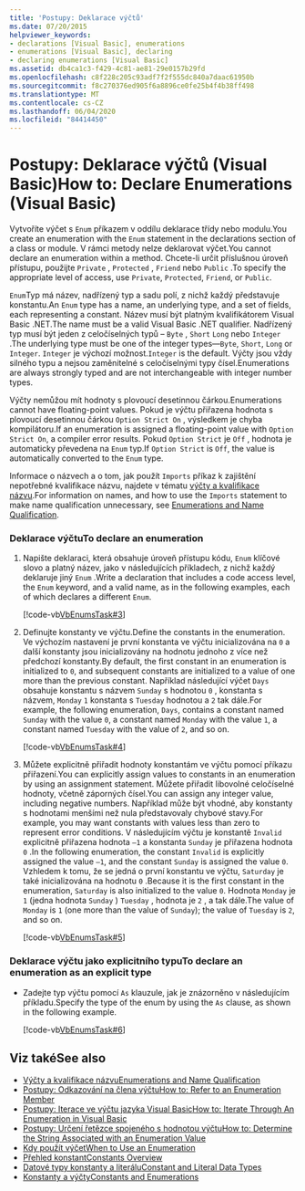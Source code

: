 ```yaml
---
title: 'Postupy: Deklarace výčtů'
ms.date: 07/20/2015
helpviewer_keywords:
- declarations [Visual Basic], enumerations
- enumerations [Visual Basic], declaring
- declaring enumerations [Visual Basic]
ms.assetid: db4ca1c3-f429-4c81-ae81-29e0157b29fd
ms.openlocfilehash: c8f228c205c93adf7f2f555dc840a7daac61950b
ms.sourcegitcommit: f8c270376ed905f6a8896ce0fe25b4f4b38ff498
ms.translationtype: MT
ms.contentlocale: cs-CZ
ms.lasthandoff: 06/04/2020
ms.locfileid: "84414450"
---
```

# <a name="how-to-declare-enumerations-visual-basic"></a><span data-ttu-id="27f6c-102">Postupy: Deklarace výčtů (Visual Basic)</span><span class="sxs-lookup"><span data-stu-id="27f6c-102">How to: Declare Enumerations (Visual Basic)</span></span>
<span data-ttu-id="27f6c-103">Vytvoříte výčet s `Enum` příkazem v oddílu deklarace třídy nebo modulu.</span><span class="sxs-lookup"><span data-stu-id="27f6c-103">You create an enumeration with the `Enum` statement in the declarations section of a class or module.</span></span> <span data-ttu-id="27f6c-104">V rámci metody nelze deklarovat výčet.</span><span class="sxs-lookup"><span data-stu-id="27f6c-104">You cannot declare an enumeration within a method.</span></span> <span data-ttu-id="27f6c-105">Chcete-li určit příslušnou úroveň přístupu, použijte `Private` , `Protected` , `Friend` nebo `Public` .</span><span class="sxs-lookup"><span data-stu-id="27f6c-105">To specify the appropriate level of access, use `Private`, `Protected`, `Friend`, or `Public`.</span></span>  
  
 <span data-ttu-id="27f6c-106">`Enum`Typ má název, nadřízený typ a sadu polí, z nichž každý představuje konstantu.</span><span class="sxs-lookup"><span data-stu-id="27f6c-106">An `Enum` type has a name, an underlying type, and a set of fields, each representing a constant.</span></span> <span data-ttu-id="27f6c-107">Název musí být platným kvalifikátorem Visual Basic .NET.</span><span class="sxs-lookup"><span data-stu-id="27f6c-107">The name must be a valid Visual Basic .NET qualifier.</span></span> <span data-ttu-id="27f6c-108">Nadřízený typ musí být jeden z celočíselných typů – `Byte` , `Short` `Long` nebo `Integer` .</span><span class="sxs-lookup"><span data-stu-id="27f6c-108">The underlying type must be one of the integer types—`Byte`, `Short`, `Long` or `Integer`.</span></span> <span data-ttu-id="27f6c-109">`Integer` je výchozí možnost.</span><span class="sxs-lookup"><span data-stu-id="27f6c-109">`Integer` is the default.</span></span> <span data-ttu-id="27f6c-110">Výčty jsou vždy silného typu a nejsou zaměnitelné s celočíselnými typy čísel.</span><span class="sxs-lookup"><span data-stu-id="27f6c-110">Enumerations are always strongly typed and are not interchangeable with integer number types.</span></span>  
  
 <span data-ttu-id="27f6c-111">Výčty nemůžou mít hodnoty s plovoucí desetinnou čárkou.</span><span class="sxs-lookup"><span data-stu-id="27f6c-111">Enumerations cannot have floating-point values.</span></span> <span data-ttu-id="27f6c-112">Pokud je výčtu přiřazena hodnota s plovoucí desetinnou čárkou `Option Strict On` , výsledkem je chyba kompilátoru.</span><span class="sxs-lookup"><span data-stu-id="27f6c-112">If an enumeration is assigned a floating-point value with `Option Strict On`, a compiler error results.</span></span> <span data-ttu-id="27f6c-113">Pokud `Option Strict` je `Off` , hodnota je automaticky převedena na `Enum` typ.</span><span class="sxs-lookup"><span data-stu-id="27f6c-113">If `Option Strict` is `Off`, the value is automatically converted to the `Enum` type.</span></span>  
  
 <span data-ttu-id="27f6c-114">Informace o názvech a o tom, jak použít `Imports` příkaz k zajištění nepotřebné kvalifikace názvu, najdete v tématu [výčty a kvalifikace názvu](enumerations-and-name-qualification.md).</span><span class="sxs-lookup"><span data-stu-id="27f6c-114">For information on names, and how to use the `Imports` statement to make name qualification unnecessary, see [Enumerations and Name Qualification](enumerations-and-name-qualification.md).</span></span>  
  
### <a name="to-declare-an-enumeration"></a><span data-ttu-id="27f6c-115">Deklarace výčtu</span><span class="sxs-lookup"><span data-stu-id="27f6c-115">To declare an enumeration</span></span>  
  
1. <span data-ttu-id="27f6c-116">Napište deklaraci, která obsahuje úroveň přístupu kódu, `Enum` klíčové slovo a platný název, jako v následujících příkladech, z nichž každý deklaruje jiný `Enum` .</span><span class="sxs-lookup"><span data-stu-id="27f6c-116">Write a declaration that includes a code access level, the `Enum` keyword, and a valid name, as in the following examples, each of which declares a different `Enum`.</span></span>  
  
     [!code-vb[VbEnumsTask#3](~/samples/snippets/visualbasic/VS_Snippets_VBCSharp/VbEnumsTask/VB/Class2.vb#3)]  
  
2. <span data-ttu-id="27f6c-117">Definujte konstanty ve výčtu.</span><span class="sxs-lookup"><span data-stu-id="27f6c-117">Define the constants in the enumeration.</span></span> <span data-ttu-id="27f6c-118">Ve výchozím nastavení je první konstanta ve výčtu inicializována na `0` a další konstanty jsou inicializovány na hodnotu jednoho z více než předchozí konstanty.</span><span class="sxs-lookup"><span data-stu-id="27f6c-118">By default, the first constant in an enumeration is initialized to `0`, and subsequent constants are initialized to a value of one more than the previous constant.</span></span> <span data-ttu-id="27f6c-119">Například následující výčet `Days` obsahuje konstantu s názvem `Sunday` s hodnotou `0` , konstanta s názvem, `Monday` `1` konstanta s `Tuesday` hodnotou a `2` tak dále.</span><span class="sxs-lookup"><span data-stu-id="27f6c-119">For example, the following enumeration, `Days`, contains a constant named `Sunday` with the value `0`, a constant named `Monday` with the value `1`, a constant named `Tuesday` with the value of `2`, and so on.</span></span>  
  
     [!code-vb[VbEnumsTask#4](~/samples/snippets/visualbasic/VS_Snippets_VBCSharp/VbEnumsTask/VB/Class2.vb#4)]  
  
3. <span data-ttu-id="27f6c-120">Můžete explicitně přiřadit hodnoty konstantám ve výčtu pomocí příkazu přiřazení.</span><span class="sxs-lookup"><span data-stu-id="27f6c-120">You can explicitly assign values to constants in an enumeration by using an assignment statement.</span></span> <span data-ttu-id="27f6c-121">Můžete přiřadit libovolné celočíselné hodnoty, včetně záporných čísel.</span><span class="sxs-lookup"><span data-stu-id="27f6c-121">You can assign any integer value, including negative numbers.</span></span> <span data-ttu-id="27f6c-122">Například může být vhodné, aby konstanty s hodnotami menšími než nula představovaly chybové stavy.</span><span class="sxs-lookup"><span data-stu-id="27f6c-122">For example, you may want constants with values less than zero to represent error conditions.</span></span> <span data-ttu-id="27f6c-123">V následujícím výčtu je konstantě `Invalid` explicitně přiřazena hodnota `–1` a konstanta `Sunday` je přiřazena hodnota `0` .</span><span class="sxs-lookup"><span data-stu-id="27f6c-123">In the following enumeration, the constant `Invalid` is explicitly assigned the value `–1`, and the constant `Sunday` is assigned the value `0`.</span></span> <span data-ttu-id="27f6c-124">Vzhledem k tomu, že se jedná o první konstantu ve výčtu, `Saturday` je také inicializována na hodnotu `0` .</span><span class="sxs-lookup"><span data-stu-id="27f6c-124">Because it is the first constant in the enumeration, `Saturday` is also initialized to the value `0`.</span></span> <span data-ttu-id="27f6c-125">Hodnota `Monday` je `1` (jedna hodnota `Sunday` ) `Tuesday` , hodnota je `2` , a tak dále.</span><span class="sxs-lookup"><span data-stu-id="27f6c-125">The value of `Monday` is `1` (one more than the value of `Sunday`); the value of `Tuesday` is `2`, and so on.</span></span>  
  
     [!code-vb[VbEnumsTask#5](~/samples/snippets/visualbasic/VS_Snippets_VBCSharp/VbEnumsTask/VB/Class2.vb#5)]  
  
### <a name="to-declare-an-enumeration-as-an-explicit-type"></a><span data-ttu-id="27f6c-126">Deklarace výčtu jako explicitního typu</span><span class="sxs-lookup"><span data-stu-id="27f6c-126">To declare an enumeration as an explicit type</span></span>  
  
- <span data-ttu-id="27f6c-127">Zadejte typ výčtu pomocí `As` klauzule, jak je znázorněno v následujícím příkladu.</span><span class="sxs-lookup"><span data-stu-id="27f6c-127">Specify the type of the enum by using the `As` clause, as shown in the following example.</span></span>  
  
     [!code-vb[VbEnumsTask#6](~/samples/snippets/visualbasic/VS_Snippets_VBCSharp/VbEnumsTask/VB/Class2.vb#6)]  
  
## <a name="see-also"></a><span data-ttu-id="27f6c-128">Viz také</span><span class="sxs-lookup"><span data-stu-id="27f6c-128">See also</span></span>

- [<span data-ttu-id="27f6c-129">Výčty a kvalifikace názvu</span><span class="sxs-lookup"><span data-stu-id="27f6c-129">Enumerations and Name Qualification</span></span>](enumerations-and-name-qualification.md)
- [<span data-ttu-id="27f6c-130">Postupy: Odkazování na člena výčtu</span><span class="sxs-lookup"><span data-stu-id="27f6c-130">How to: Refer to an Enumeration Member</span></span>](how-to-refer-to-an-enumeration-member.md)
- [<span data-ttu-id="27f6c-131">Postupy: Iterace ve výčtu jazyka Visual Basic</span><span class="sxs-lookup"><span data-stu-id="27f6c-131">How to: Iterate Through An Enumeration in Visual Basic</span></span>](how-to-iterate-through-an-enumeration.md)
- [<span data-ttu-id="27f6c-132">Postupy: Určení řetězce spojeného s hodnotou výčtu</span><span class="sxs-lookup"><span data-stu-id="27f6c-132">How to: Determine the String Associated with an Enumeration Value</span></span>](how-to-determine-the-string-associated-with-an-enumeration-value.md)
- [<span data-ttu-id="27f6c-133">Kdy použít výčet</span><span class="sxs-lookup"><span data-stu-id="27f6c-133">When to Use an Enumeration</span></span>](when-to-use-an-enumeration.md)
- [<span data-ttu-id="27f6c-134">Přehled konstant</span><span class="sxs-lookup"><span data-stu-id="27f6c-134">Constants Overview</span></span>](constants-overview.md)
- [<span data-ttu-id="27f6c-135">Datové typy konstanty a literálu</span><span class="sxs-lookup"><span data-stu-id="27f6c-135">Constant and Literal Data Types</span></span>](constant-and-literal-data-types.md)
- [<span data-ttu-id="27f6c-136">Konstanty a výčty</span><span class="sxs-lookup"><span data-stu-id="27f6c-136">Constants and Enumerations</span></span>](../../../language-reference/constants-and-enumerations.md)
